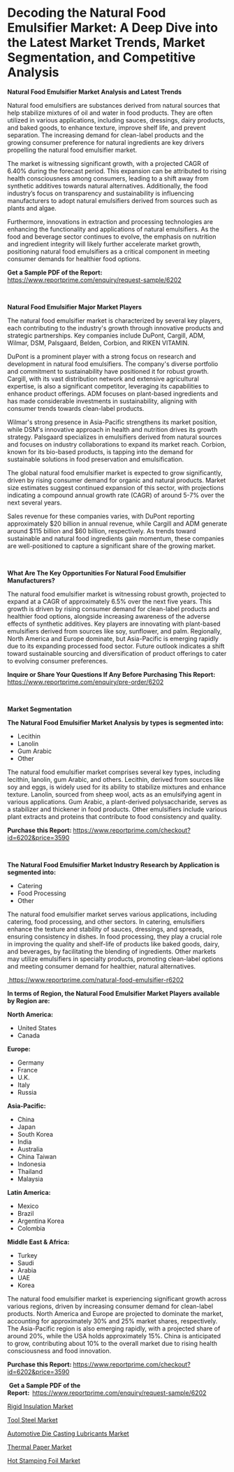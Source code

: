 <p><h1>Decoding the Natural Food Emulsifier Market: A Deep Dive into the Latest Market Trends, Market Segmentation, and Competitive Analysis</h1></p><p><strong>Natural Food Emulsifier Market Analysis and Latest Trends</strong></p>
<p><p>Natural food emulsifiers are substances derived from natural sources that help stabilize mixtures of oil and water in food products. They are often utilized in various applications, including sauces, dressings, dairy products, and baked goods, to enhance texture, improve shelf life, and prevent separation. The increasing demand for clean-label products and the growing consumer preference for natural ingredients are key drivers propelling the natural food emulsifier market.</p><p>The market is witnessing significant growth, with a projected CAGR of 6.40% during the forecast period. This expansion can be attributed to rising health consciousness among consumers, leading to a shift away from synthetic additives towards natural alternatives. Additionally, the food industry’s focus on transparency and sustainability is influencing manufacturers to adopt natural emulsifiers derived from sources such as plants and algae.</p><p>Furthermore, innovations in extraction and processing technologies are enhancing the functionality and applications of natural emulsifiers. As the food and beverage sector continues to evolve, the emphasis on nutrition and ingredient integrity will likely further accelerate market growth, positioning natural food emulsifiers as a critical component in meeting consumer demands for healthier food options.</p></p>
<p><strong>Get a Sample PDF of the Report:&nbsp;</strong> <a href="https://www.reportprime.com/enquiry/request-sample/6202?utm_campaign=1735&utm_medium=2&utm_source=Github&utm_content=ia&utm_term=28102024&utm_id=natural-food-emulsifier">https://www.reportprime.com/enquiry/request-sample/6202</a></p>
<p>&nbsp;</p>
<p><strong>Natural Food Emulsifier Major Market Players</strong></p>
<p><p>The natural food emulsifier market is characterized by several key players, each contributing to the industry's growth through innovative products and strategic partnerships. Key companies include DuPont, Cargill, ADM, Wilmar, DSM, Palsgaard, Belden, Corbion, and RIKEN VITAMIN.</p><p>DuPont is a prominent player with a strong focus on research and development in natural food emulsifiers. The company's diverse portfolio and commitment to sustainability have positioned it for robust growth. Cargill, with its vast distribution network and extensive agricultural expertise, is also a significant competitor, leveraging its capabilities to enhance product offerings. ADM focuses on plant-based ingredients and has made considerable investments in sustainability, aligning with consumer trends towards clean-label products.</p><p>Wilmar's strong presence in Asia-Pacific strengthens its market position, while DSM's innovative approach in health and nutrition drives its growth strategy. Palsgaard specializes in emulsifiers derived from natural sources and focuses on industry collaborations to expand its market reach. Corbion, known for its bio-based products, is tapping into the demand for sustainable solutions in food preservation and emulsification.</p><p>The global natural food emulsifier market is expected to grow significantly, driven by rising consumer demand for organic and natural products. Market size estimates suggest continued expansion of this sector, with projections indicating a compound annual growth rate (CAGR) of around 5-7% over the next several years.</p><p>Sales revenue for these companies varies, with DuPont reporting approximately $20 billion in annual revenue, while Cargill and ADM generate around $115 billion and $60 billion, respectively. As trends toward sustainable and natural food ingredients gain momentum, these companies are well-positioned to capture a significant share of the growing market.</p></p>
<p>&nbsp;</p>
<p><strong>What Are The Key Opportunities For Natural Food Emulsifier Manufacturers?</strong></p>
<p><p>The natural food emulsifier market is witnessing robust growth, projected to expand at a CAGR of approximately 6.5% over the next five years. This growth is driven by rising consumer demand for clean-label products and healthier food options, alongside increasing awareness of the adverse effects of synthetic additives. Key players are innovating with plant-based emulsifiers derived from sources like soy, sunflower, and palm. Regionally, North America and Europe dominate, but Asia-Pacific is emerging rapidly due to its expanding processed food sector. Future outlook indicates a shift toward sustainable sourcing and diversification of product offerings to cater to evolving consumer preferences.</p></p>
<p><strong>Inquire or Share Your Questions If Any Before Purchasing This Report:</strong> <a href="https://www.reportprime.com/enquiry/pre-order/6202?utm_campaign=1735&utm_medium=2&utm_source=Github&utm_content=ia&utm_term=28102024&utm_id=natural-food-emulsifier">https://www.reportprime.com/enquiry/pre-order/6202</a></p>
<p>&nbsp;</p>
<p><strong>Market Segmentation</strong></p>
<p><strong>The Natural Food Emulsifier Market Analysis by types is segmented into:</strong></p>
<p><ul><li>Lecithin</li><li>Lanolin</li><li>Gum Arabic</li><li>Other</li></ul></p>
<p><p>The natural food emulsifier market comprises several key types, including lecithin, lanolin, gum Arabic, and others. Lecithin, derived from sources like soy and eggs, is widely used for its ability to stabilize mixtures and enhance texture. Lanolin, sourced from sheep wool, acts as an emulsifying agent in various applications. Gum Arabic, a plant-derived polysaccharide, serves as a stabilizer and thickener in food products. Other emulsifiers include various plant extracts and proteins that contribute to food consistency and quality.</p></p>
<p><strong>Purchase this Report:&nbsp;</strong><a href="https://www.reportprime.com/checkout?id=6202&price=3590&utm_campaign=1735&utm_medium=2&utm_source=Github&utm_content=ia&utm_term=28102024&utm_id=natural-food-emulsifier">https://www.reportprime.com/checkout?id=6202&price=3590</a></p>
<p>&nbsp;</p>
<p><strong>The Natural Food Emulsifier Market Industry Research by Application is segmented into:</strong></p>
<p><ul><li>Catering</li><li>Food Processing</li><li>Other</li></ul></p>
<p><p>The natural food emulsifier market serves various applications, including catering, food processing, and other sectors. In catering, emulsifiers enhance the texture and stability of sauces, dressings, and spreads, ensuring consistency in dishes. In food processing, they play a crucial role in improving the quality and shelf-life of products like baked goods, dairy, and beverages, by facilitating the blending of ingredients. Other markets may utilize emulsifiers in specialty products, promoting clean-label options and meeting consumer demand for healthier, natural alternatives.</p></p>
<p><a href="https://www.reportprime.com/natural-food-emulsifier-r6202?utm_campaign=1735&utm_medium=2&utm_source=Github&utm_content=ia&utm_term=28102024&utm_id=natural-food-emulsifier">&nbsp;https://www.reportprime.com/natural-food-emulsifier-r6202</a></p>
<p><strong>In terms of Region, the Natural Food Emulsifier Market Players available by Region are:</strong></p>
<p>
    <p> <strong> North America: </strong>
        <ul>
            <li>United States</li>
            <li>Canada</li>
        </ul>
        </p> 
    <p> <strong> Europe: </strong>
        <ul>
            <li>Germany</li>
            <li>France</li>
            <li>U.K.</li>
            <li>Italy</li>
            <li>Russia</li>
        </ul>
        </p> 
    <p> <strong> Asia-Pacific: </strong>
        <ul>
            <li>China</li>
            <li>Japan</li>
            <li>South Korea</li>
            <li>India</li>
            <li>Australia</li>
            <li>China Taiwan</li>
            <li>Indonesia</li>
            <li>Thailand</li>
            <li>Malaysia</li>
        </ul>
        </p> 
    <p> <strong> Latin America: </strong>
        <ul>
            <li>Mexico</li>
            <li>Brazil</li>
            <li>Argentina Korea</li>
            <li>Colombia</li>
        </ul>
        </p> 
    <p> <strong> Middle East & Africa: </strong>
        <ul>
            <li>Turkey</li>
            <li>Saudi</li>
            <li>Arabia</li>
            <li>UAE</li>
            <li>Korea</li>
        </ul>
    </p>
    </p>
<p><p>The natural food emulsifier market is experiencing significant growth across various regions, driven by increasing consumer demand for clean-label products. North America and Europe are projected to dominate the market, accounting for approximately 30% and 25% market shares, respectively. The Asia-Pacific region is also emerging rapidly, with a projected share of around 20%, while the USA holds approximately 15%. China is anticipated to grow, contributing about 10% to the overall market due to rising health consciousness and food innovation.</p></p>
<p><strong>Purchase this Report: </strong><a href="https://www.reportprime.com/checkout?id=6202&price=3590&utm_campaign=1735&utm_medium=2&utm_source=Github&utm_content=ia&utm_term=28102024&utm_id=natural-food-emulsifier">https://www.reportprime.com/checkout?id=6202&price=3590</a></p>
<p>&nbsp;<strong>Get a Sample PDF of the Report:&nbsp;&nbsp;</strong><a href="https://www.reportprime.com/enquiry/request-sample/6202?utm_campaign=1735&utm_medium=2&utm_source=Github&utm_content=ia&utm_term=28102024&utm_id=natural-food-emulsifier">https://www.reportprime.com/enquiry/request-sample/6202</a></p>
<p><strong></strong></p>
<p><p><a href="https://www.linkedin.com/pulse/global-rigid-insulation-market-trends-forecasts-strategic-vl6ce?utm_campaign=1735&utm_medium=2&utm_source=Github&utm_content=ia&utm_term=28102024&utm_id=natural-food-emulsifier">Rigid Insulation Market</a></p><p><a href="https://www.linkedin.com/pulse/tool-steel-market-size-share-trends-analysis-report-end-use-9eoge?utm_campaign=1735&utm_medium=2&utm_source=Github&utm_content=ia&utm_term=28102024&utm_id=natural-food-emulsifier">Tool Steel Market</a></p><p><a href="https://www.linkedin.com/pulse/automotive-die-casting-lubricants-industry-analysis-report-pjmxf?utm_campaign=1735&utm_medium=2&utm_source=Github&utm_content=ia&utm_term=28102024&utm_id=natural-food-emulsifier">Automotive Die Casting Lubricants Market</a></p><p><a href="https://www.linkedin.com/pulse/regional-adaptations-global-thermal-paper-market-trends-overview-ed9nf?utm_campaign=1735&utm_medium=2&utm_source=Github&utm_content=ia&utm_term=28102024&utm_id=natural-food-emulsifier">Thermal Paper Market</a></p><p><a href="https://www.linkedin.com/pulse/global-hot-stamping-foil-market-product-types-applications-regional-d3cee?utm_campaign=1735&utm_medium=2&utm_source=Github&utm_content=ia&utm_term=28102024&utm_id=natural-food-emulsifier">Hot Stamping Foil Market</a></p></p>